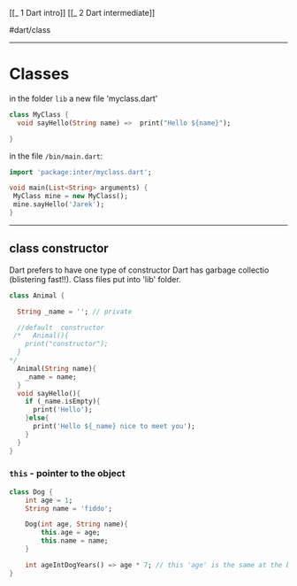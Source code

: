 [[_ 1 Dart intro]]
[[_ 2 Dart intermediate]]

#dart/class

-----
# Classes
in the folder `lib` a new file 'myclass.dart'
```dart
class MyClass {
  void sayHello(String name) =>  print("Hello ${name}");

}
```

in the file `/bin/main.dart`:
```dart
import 'package:inter/myclass.dart';

void main(List<String> arguments) {
 MyClass mine = new MyClass();
 mine.sayHello('Jarek');
}
```


---
## class constructor
Dart prefers to have one type of constructor
Dart has garbage collectio (blistering fast!!).
Class files put into 'lib' folder.

```dart
class Animal {

  String _name = ''; // private

  //default  constructor
 /*   Animal(){
    print("constructor");
  }
*/
  Animal(String name){
    _name = name;
  }
  void sayHello(){
    if (_name.isEmpty){
      print('Hello');
    }else{
      print('Hello ${_name} nice to meet you');
    }
  }
}
```

### `this` - pointer to the object
```dart
class Dog {
	int age = 1;
	String name = 'fiddo';

	Dog(int age, String name){
		this.age = age;
		this.name = name;
	}

	int ageIntDogYears() => age * 7; // this 'age' is the same at the beginning 'int age = 1'
}
```














